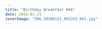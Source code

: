 ```yaml
---
title: "Birthday Breakfast #46"
date: 2018-01-21
coverImage: "IMG_20180121_092243_841.jpg"
---
```



